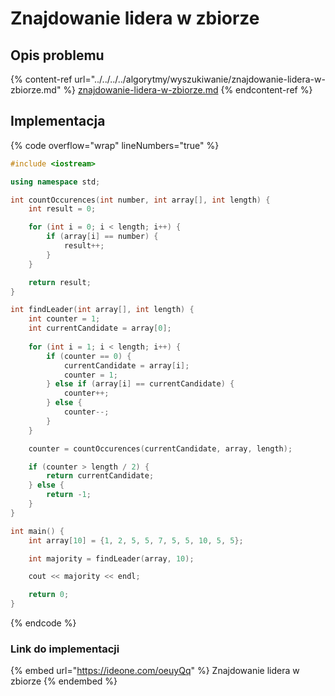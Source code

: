 # Znajdowanie lidera w zbiorze

## Opis problemu

{% content-ref url="../../../../algorytmy/wyszukiwanie/znajdowanie-lidera-w-zbiorze.md" %}
[znajdowanie-lidera-w-zbiorze.md](../../../../algorytmy/wyszukiwanie/znajdowanie-lidera-w-zbiorze.md)
{% endcontent-ref %}

## Implementacja

{% code overflow="wrap" lineNumbers="true" %}
```cpp
#include <iostream>

using namespace std;

int countOccurences(int number, int array[], int length) {
    int result = 0;

    for (int i = 0; i < length; i++) {
        if (array[i] == number) {
            result++;
        }
    }

    return result;
}

int findLeader(int array[], int length) {
    int counter = 1;
    int currentCandidate = array[0];
    
    for (int i = 1; i < length; i++) {
        if (counter == 0) {
            currentCandidate = array[i];
            counter = 1;
        } else if (array[i] == currentCandidate) {
            counter++;
        } else {
            counter--;
        }
    }

    counter = countOccurences(currentCandidate, array, length);

    if (counter > length / 2) {
        return currentCandidate;
    } else {
        return -1;
    }
}

int main() {
    int array[10] = {1, 2, 5, 5, 7, 5, 5, 10, 5, 5};

    int majority = findLeader(array, 10);

    cout << majority << endl;

    return 0;
}
```
{% endcode %}

### Link do implementacji

{% embed url="https://ideone.com/oeuyQq" %}
Znajdowanie lidera w zbiorze
{% endembed %}
